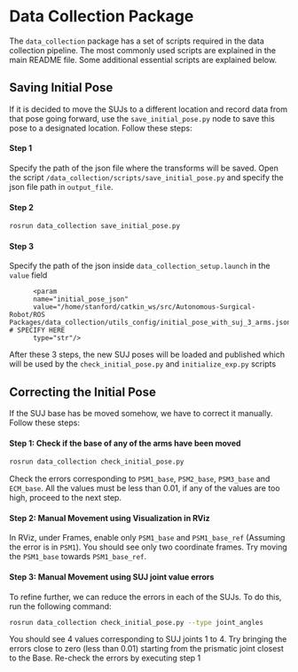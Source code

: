 # Data Collection Package

The `data_collection` package has a set of scripts required in the data collection pipeline. The most commonly used scripts are explained in the main README file. Some additional essential scripts are explained below.

## Saving Initial Pose
If it is decided to move the SUJs to a different location and record data from that pose going forward, use the `save_initial_pose.py` node to save this pose to a designated location. Follow these steps:

#### Step 1
Specify the path of the json file where the transforms will be saved. Open the script `/data_collection/scripts/save_initial_pose.py` and specify the json file path in `output_file`.

#### Step 2
```bash
rosrun data_collection save_initial_pose.py
```

#### Step 3
Specify the path of the json inside `data_collection_setup.launch` in the `value` field
```
      <param 
      name="initial_pose_json" 
      value="/home/stanford/catkin_ws/src/Autonomous-Surgical-Robot/ROS Packages/data_collection/utils_config/initial_pose_with_suj_3_arms.json" # SPECIFY HERE
      type="str"/>
```
After these 3 steps, the new SUJ poses will be loaded and published which will be used by the `check_initial_pose.py` and `initialize_exp.py` scripts

## Correcting the Initial Pose
If the SUJ base has be moved somehow, we have to correct it manually. Follow these steps:

#### Step 1: Check if the base of any of the arms have been moved
```bash 
rosrun data_collection check_initial_pose.py
```
Check the errors corresponding to `PSM1_base`, `PSM2_base`, `PSM3_base` and `ECM_base`. All the values must be less than 0.01, if any of the values are too high, proceed to the next step.

#### Step 2: Manual Movement using Visualization in RViz
In RViz, under Frames, enable only `PSM1_base` and `PSM1_base_ref` (Assuming the error is in `PSM1`). You should see only two coordinate frames. Try moving the `PSM1_base` towards `PSM1_base_ref`. 

#### Step 3: Manual Movement using SUJ joint value errors
To refine further, we can reduce the errors in each of the SUJs. To do this, run the following command:
```bash
rosrun data_collection check_initial_pose.py --type joint_angles
```
You should see 4 values corresponding to SUJ joints 1 to 4. Try bringing the errors close to zero (less than 0.01) starting from the prismatic joint closest to the Base. Re-check the errors by executing step 1

